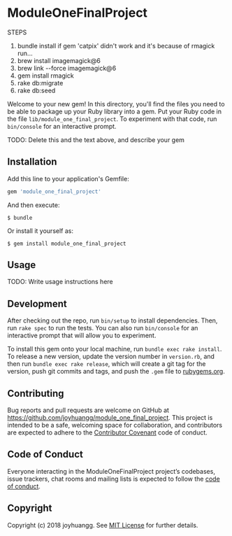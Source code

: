# ModuleOneFinalProject

STEPS
1. bundle install
  if gem 'catpix' didn't work and it's because of rmagick run...
  1. brew install imagemagick@6
  2. brew link --force imagemagick@6
  3. gem install rmagick
2. rake db:migrate
3. rake db:seed




Welcome to your new gem! In this directory, you'll find the files you need to be able to package up your Ruby library into a gem. Put your Ruby code in the file `lib/module_one_final_project`. To experiment with that code, run `bin/console` for an interactive prompt.

TODO: Delete this and the text above, and describe your gem

## Installation

Add this line to your application's Gemfile:

```ruby
gem 'module_one_final_project'
```

And then execute:

    $ bundle

Or install it yourself as:

    $ gem install module_one_final_project

## Usage

TODO: Write usage instructions here

## Development

After checking out the repo, run `bin/setup` to install dependencies. Then, run `rake spec` to run the tests. You can also run `bin/console` for an interactive prompt that will allow you to experiment.

To install this gem onto your local machine, run `bundle exec rake install`. To release a new version, update the version number in `version.rb`, and then run `bundle exec rake release`, which will create a git tag for the version, push git commits and tags, and push the `.gem` file to [rubygems.org](https://rubygems.org).

## Contributing

Bug reports and pull requests are welcome on GitHub at https://github.com/joyhuangg/module_one_final_project. This project is intended to be a safe, welcoming space for collaboration, and contributors are expected to adhere to the [Contributor Covenant](http://contributor-covenant.org) code of conduct.

## Code of Conduct

Everyone interacting in the ModuleOneFinalProject project’s codebases, issue trackers, chat rooms and mailing lists is expected to follow the [code of conduct](https://github.com/joyhuangg/module_one_final_project/blob/master/CODE_OF_CONDUCT.md).

## Copyright

Copyright (c) 2018 joyhuangg. See [MIT License](LICENSE.txt) for further details.
